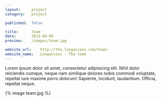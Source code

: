 ```yaml
---
layout:     project
category:   project

published:  false

title:      Team
date:       2013-09-09
preview:    /images/team.jpg

website_url:    http://the.longaccess.com/team/
website_name:   Longaccess - The team
---
```

Lorem ipsum dolor sit amet, consectetur adipisicing elit. Nihil dolor reiciendis cumque, neque nam similique dolores nobis commodi voluptate, repellat iure maxime porro dolorum! Sapiente, incidunt, laudantium. Officia, repellat neque.

{% image team.jpg %}